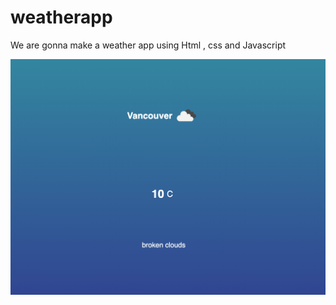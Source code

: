 # weatherapp

We are gonna make a weather app using Html , css and Javascript

![plot](./screenshot.png)
